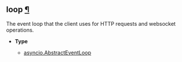## loop [¶](https://discordpy.readthedocs.io/en/stable/api.html#discord.Client.loop)
The event loop that the client uses for HTTP requests and websocket operations.

- **Type**

	- [asyncio.AbstractEventLoop](https://docs.python.org/3/library/asyncio-eventloop.html#asyncio.AbstractEventLoop)

